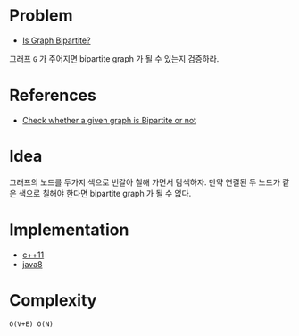 # Problem

* [Is Graph Bipartite?](https://leetcode.com/problems/is-graph-bipartite/)

그래프 `G` 가 주어지면 bipartite graph 가 될 수 있는지 검증하라.

# References

* [Check whether a given graph is Bipartite or not](https://www.geeksforgeeks.org/bipartite-graph/)

# Idea

그래프의 노드를 두가지 색으로 번갈아 칠해 가면서 탐색하자.  만약
연결된 두 노드가 같은 색으로 칠해야 한다면 bipartite graph 가 될 수
없다.

# Implementation

* [c++11](a.cpp)
* [java8](MainApp.java)

# Complexity

```
O(V+E) O(N)
```
